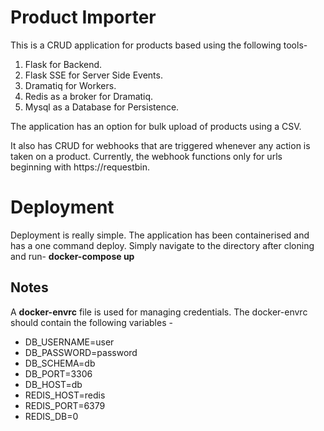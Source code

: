 # Product Importer
This is a CRUD application for products based using the following tools-
1. Flask for Backend.
2. Flask SSE for Server Side Events.
3. Dramatiq for Workers.
4. Redis as a broker for Dramatiq.
5. Mysql as a Database for Persistence.


The application has an option for bulk upload of products using a CSV.

It also has CRUD for webhooks that are triggered whenever any action is taken on a product.
Currently, the webhook functions only for urls beginning with https://requestbin.

# Deployment

Deployment is really simple. The application has been containerised and has a one command deploy.
Simply navigate to the directory after cloning and run- **docker-compose up**

## Notes
A **docker-envrc** file is used for managing credentials.
The docker-envrc should contain the following variables -
<ul>
<li>DB_USERNAME=user</li>
<li>DB_PASSWORD=password</li>
<li>DB_SCHEMA=db</li>
<li>DB_PORT=3306</li>
<li>DB_HOST=db</li>

<li>REDIS_HOST=redis</li>
<li>REDIS_PORT=6379</li>
<li>REDIS_DB=0 </li>
</ul>
